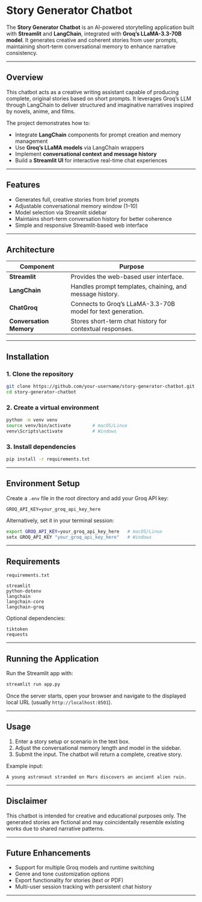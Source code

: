 
# Story Generator Chatbot

The **Story Generator Chatbot** is an AI-powered storytelling application built with **Streamlit** and **LangChain**, integrated with **Groq’s LLaMA-3.3-70B model**.
It generates creative and coherent stories from user prompts, maintaining short-term conversational memory to enhance narrative consistency.

---

## Overview

This chatbot acts as a creative writing assistant capable of producing complete, original stories based on short prompts.
It leverages Groq’s LLM through LangChain to deliver structured and imaginative narratives inspired by novels, anime, and films.

The project demonstrates how to:

* Integrate **LangChain** components for prompt creation and memory management
* Use **Groq’s LLaMA models** via LangChain wrappers
* Implement **conversational context and message history**
* Build a **Streamlit UI** for interactive real-time chat experiences

---

## Features

* Generates full, creative stories from brief prompts
* Adjustable conversational memory window (1–10)
* Model selection via Streamlit sidebar
* Maintains short-term conversation history for better coherence
* Simple and responsive Streamlit-based web interface

---

## Architecture

| Component               | Purpose                                                     |
| ----------------------- | ----------------------------------------------------------- |
| **Streamlit**           | Provides the web-based user interface.                      |
| **LangChain**           | Handles prompt templates, chaining, and message history.    |
| **ChatGroq**            | Connects to Groq’s LLaMA-3.3-70B model for text generation. |
| **Conversation Memory** | Stores short-term chat history for contextual responses.    |

---

## Installation

### 1. Clone the repository

```bash
git clone https://github.com/your-username/story-generator-chatbot.git
cd story-generator-chatbot
```

### 2. Create a virtual environment

```bash
python -m venv venv
source venv/bin/activate        # macOS/Linux
venv\Scripts\activate           # Windows
```

### 3. Install dependencies

```bash
pip install -r requirements.txt
```

---

## Environment Setup

Create a `.env` file in the root directory and add your Groq API key:

```
GROQ_API_KEY=your_groq_api_key_here
```

Alternatively, set it in your terminal session:

```bash
export GROQ_API_KEY=your_groq_api_key_here   # macOS/Linux
setx GROQ_API_KEY "your_groq_api_key_here"   # Windows
```

---

## Requirements

`requirements.txt`

```
streamlit
python-dotenv
langchain
langchain-core
langchain-groq
```

Optional dependencies:

```
tiktoken
requests
```

---

## Running the Application

Run the Streamlit app with:

```bash
streamlit run app.py
```

Once the server starts, open your browser and navigate to the displayed local URL (usually `http://localhost:8501`).

---

## Usage

1. Enter a story setup or scenario in the text box.
2. Adjust the conversational memory length and model in the sidebar.
3. Submit the input. The chatbot will return a complete, creative story.

Example input:

```
A young astronaut stranded on Mars discovers an ancient alien ruin.
```

---

## Disclaimer

This chatbot is intended for creative and educational purposes only.
The generated stories are fictional and may coincidentally resemble existing works due to shared narrative patterns.

---

## Future Enhancements

* Support for multiple Groq models and runtime switching
* Genre and tone customization options
* Export functionality for stories (text or PDF)
* Multi-user session tracking with persistent chat history

---
